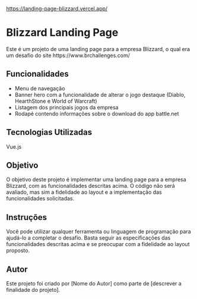 https://landing-page-blizzard.vercel.app/

 
<h1>Blizzard Landing Page</h1>
<p>Este é um projeto de uma landing page para a empresa Blizzard, o qual era um desafio do site https://www.brchallenges.com/ </p>

<h2>Funcionalidades</h2>
<ul>
<li>Menu de navegação
<li>Banner hero com a funcionalidade de alterar o jogo destaque (Diablo, HearthStone e World of Warcraft)
<li>Listagem dos principais jogos da empresa
<li>Rodapé contendo informações sobre o download do app battle.net
</ul>
<h2>Tecnologias Utilizadas</h2>
Vue.js

<h2>Objetivo</h2>
O objetivo deste projeto é implementar uma landing page para a empresa Blizzard, com as funcionalidades descritas acima. O código não será avaliado, mas sim a fidelidade ao layout e a implementação das funcionalidades solicitadas.

<h2>Instruções</h2>
Você pode utilizar qualquer ferramenta ou linguagem de programação para ajudá-lo a completar o desafio. Basta seguir as especificações das funcionalidades descritas acima e se preocupar com a fidelidade ao layout proposto.

<h2>Autor</h2>
Este projeto foi criado por [Nome do Autor] como parte de [descrever a finalidade do projeto].